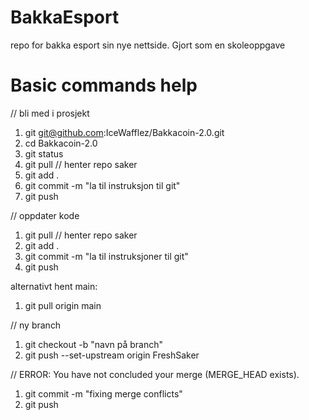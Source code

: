 # BakkaEsport
repo for bakka esport sin nye nettside. Gjort som en skoleoppgave

# Basic commands help
// bli med i prosjekt
1. git git@github.com:IceWafflez/Bakkacoin-2.0.git
2. cd Bakkacoin-2.0 
3. git status
4. git pull // henter repo saker
5. git add .
6. git commit -m "la til instruksjon til git"
7. git push

// oppdater kode
1. git pull // henter repo saker
2. git add .
3. git commit -m "la til instruksjoner til git"
4. git push

alternativt hent main:
1. git pull origin main

// ny branch
1. git checkout -b "navn på branch"
2. git push --set-upstream origin FreshSaker

// ERROR: You have not concluded your merge (MERGE_HEAD exists).
1. git commit -m "fixing merge conflicts"
2. git push